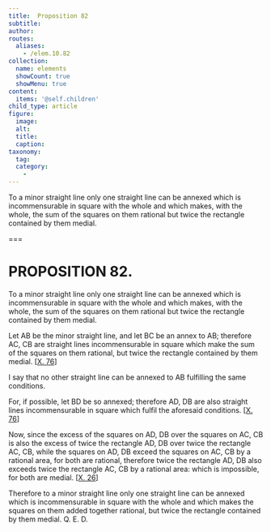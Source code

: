 ```yaml
---
title:  Proposition 82
subtitle: 
author:
routes:
  aliases:
    - /elem.10.82
collection:
  name: elements
  showCount: true
  showMenu: true
content:
  items: '@self.children'
child_type: article
figure:
  image:
  alt:
  title:
  caption:
taxonomy:
  tag:
  category:
    - 
---
```


<p><hi rend="ital">To a minor straight line only one straight line can be annexed which is incommensurable in square with the whole and which makes, with the whole, the sum of the squares on them rational but twice the rectangle contained by them medial</hi>. </p>

===

<h1>PROPOSITION 82.</h1>
<p><span class="ital">To a minor straight line only one straight line can be annexed which is incommensurable in square with the whole and which makes, with the whole, the sum of the squares on them rational but twice the rectangle contained by them medial</span>. </p>

<p>Let <span class="ital">AB</span> be the minor straight line, and let <span class="ital">BC</span> be an annex to <span class="ital">AB</span>;  therefore <span class="ital">AC</span>, <span class="ital">CB</span> are straight lines incommensurable in square <pb n="173"/>which make the sum of the squares on them rational, but twice the rectangle contained by them medial. [<a href="/elem.10.76">X. 76</a>] </p>

<p>I say that no other straight line can be annexed to <span class="ital">AB</span> fulfilling the same conditions. </p>

<p>For, if possible, let <span class="ital">BD</span> be so annexed; therefore <span class="ital">AD</span>, <span class="ital">DB</span> are also straight lines incommensurable in square which fulfil the aforesaid conditions. [<a href="/elem.10.76">X. 76</a>] </p>

<p>Now, since the excess of the squares on <span class="ital">AD</span>, <span class="ital">DB</span> over the squares on <span class="ital">AC</span>, <span class="ital">CB</span> is also the excess of twice the rectangle <span class="ital">AD</span>, <span class="ital">DB</span> over twice the rectangle <span class="ital">AC</span>, <span class="ital">CB</span>, while the squares on <span class="ital">AD</span>, <span class="ital">DB</span> exceed the squares on <span class="ital">AC</span>, <span class="ital">CB</span> by a rational area, for both are rational, therefore twice the rectangle <span class="ital">AD</span>, <span class="ital">DB</span> also exceeds twice the rectangle <span class="ital">AC</span>, <span class="ital">CB</span> by a rational area: which is impossible, for both are medial. [<a href="/elem.10.26">X. 26</a>] </p>

<p>Therefore to a minor straight line only one straight line can be annexed which is incommensurable in square with the whole and which makes the squares on them added together rational, but twice the rectangle contained by them medial. Q. E. D.</p>
